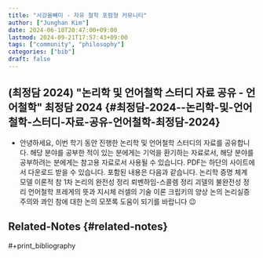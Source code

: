 ```yaml
---
title: "서강올빼미 - 자유 철학 포럼형 커뮤니티"
author: ["Junghan Kim"]
date: 2024-06-18T20:47:00+09:00
lastmod: 2024-09-21T17:57:43+09:00
tags: ["community", "philosophy"]
categories: ["bib"]
draft: false
---
```


<!--more-->


## (최정담 2024) "논리학 및 언어철학 스터디 자료 공유 - 언어철학" 최정담 2024 {#최정담-2024--논리학-및-언어철학-스터디-자료-공유-언어철학-최정담-2024}

-   안녕하세요, 이번 학기 동안 진행한 논리학 및 언어철학 스터디의 자료를 공유합니다. 해당 분야를 공부한 적이 있는 분에게는 기억을 환기하는 자료로서, 해당 분야를 공부하려는 분에게는 참고용 자료로서 사용될 수 있습니다. PDF는 하단의 사이트에서 다운로드 받을 수 있습니다. 포함된 내용은 다음과 같습니다. 논리학 증명 체계 모델 이론적 참 1차 논리의 완전성 정리 뢰벤하임-스콜렘 정리 괴델의 불완전성 정리 언어철학 프레게의 뜻과 지시체 러셀의 기술 이론 크립키의 양상 논의 논리실증주의와 콰인 참에 대한 논의 모쪼록 도움이 되기를 바랍니다 😉


## Related-Notes {#related-notes}

\#+print_bibliography
